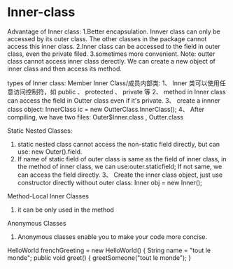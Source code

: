 # Inner-class

Advantage of Inner class:
1.Better encapsulation. Innver class can only be accessed by its outer class. The other classes in the package cannot access this inner class.
2.Inner class can be accessed to the field in outer class, even the private filed.
3.sometimes more convenient.
Note: outter class cannot access inner class derectly. We can create a new object of inner class and then access its method.

types of Inner class:
Member Inner Class/成员内部类:
1、 Inner 类可以使用任意访问控制符，如 public 、 protected 、 private 等
2、 method in Inner class can access the field in Outter class even if it's private.
3、 create a innner class object: InnerClass ic = new OutterClass.InnerClass();
4、 After compiling, we have two files: Outer$Inner.class , Outter.class

Static Nested Classes:

1. static nested class cannot access the non-static field directly, but can use: new Outer().field.
2. If name of static field of outer class is same as the field of inner class, in the method of inner class, we can use:outer.staticfield; If not same, we can access the field directly.
3、 Create the inner class object, just use constructor directly without outer class: Inner obj = new Inner();

Method-Local Inner Classes
1. it can be only used in the method


Anonymous Classes
1. Anonymous classes enable you to make your code more concise. 

 HelloWorld frenchGreeting = new HelloWorld() {
            String name = "tout le monde";
            public void greet() {
                greetSomeone("tout le monde");
            }
